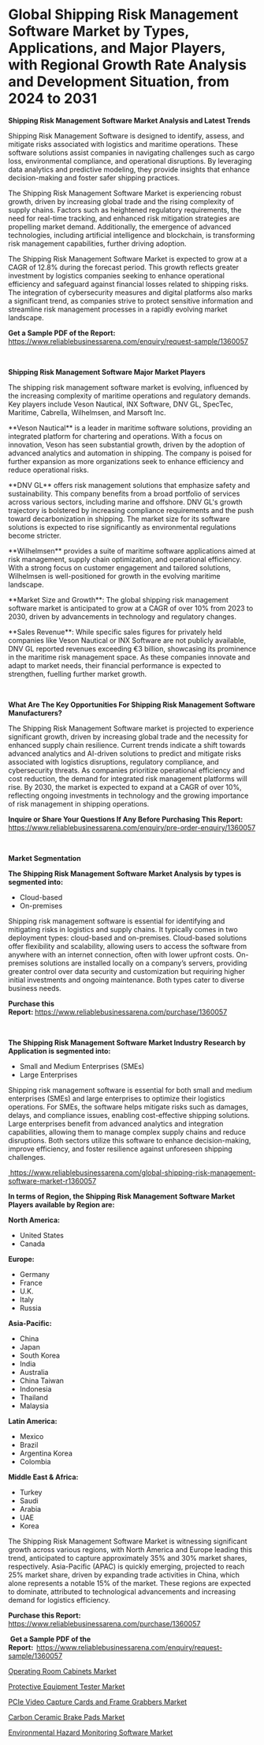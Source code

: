 <p><h1>Global Shipping Risk Management Software Market by Types, Applications, and Major Players, with Regional Growth Rate Analysis and Development Situation, from 2024 to 2031</h1></p><p><strong>Shipping Risk Management Software Market Analysis and Latest Trends</strong></p>
<p><p>Shipping Risk Management Software is designed to identify, assess, and mitigate risks associated with logistics and maritime operations. These software solutions assist companies in navigating challenges such as cargo loss, environmental compliance, and operational disruptions. By leveraging data analytics and predictive modeling, they provide insights that enhance decision-making and foster safer shipping practices.</p><p>The Shipping Risk Management Software Market is experiencing robust growth, driven by increasing global trade and the rising complexity of supply chains. Factors such as heightened regulatory requirements, the need for real-time tracking, and enhanced risk mitigation strategies are propelling market demand. Additionally, the emergence of advanced technologies, including artificial intelligence and blockchain, is transforming risk management capabilities, further driving adoption.</p><p>The Shipping Risk Management Software Market is expected to grow at a CAGR of 12.8% during the forecast period. This growth reflects greater investment by logistics companies seeking to enhance operational efficiency and safeguard against financial losses related to shipping risks. The integration of cybersecurity measures and digital platforms also marks a significant trend, as companies strive to protect sensitive information and streamline risk management processes in a rapidly evolving market landscape.</p></p>
<p><strong>Get a Sample PDF of the Report:&nbsp;</strong> <a href="https://www.reliablebusinessarena.com/enquiry/request-sample/1360057?utm_campaign=1420&utm_medium=2&utm_source=Github&utm_content=ia&utm_term=05122024&utm_id=shipping-risk-management-software">https://www.reliablebusinessarena.com/enquiry/request-sample/1360057</a></p>
<p>&nbsp;</p>
<p><strong>Shipping Risk Management Software Major Market Players</strong></p>
<p><p>The shipping risk management software market is evolving, influenced by the increasing complexity of maritime operations and regulatory demands. Key players include Veson Nautical, INX Software, DNV GL, SpecTec, Maritime, Cabrella, Wilhelmsen, and Marsoft Inc.</p><p>**Veson Nautical** is a leader in maritime software solutions, providing an integrated platform for chartering and operations. With a focus on innovation, Veson has seen substantial growth, driven by the adoption of advanced analytics and automation in shipping. The company is poised for further expansion as more organizations seek to enhance efficiency and reduce operational risks.</p><p>**DNV GL** offers risk management solutions that emphasize safety and sustainability. This company benefits from a broad portfolio of services across various sectors, including marine and offshore. DNV GL's growth trajectory is bolstered by increasing compliance requirements and the push toward decarbonization in shipping. The market size for its software solutions is expected to rise significantly as environmental regulations become stricter.</p><p>**Wilhelmsen** provides a suite of maritime software applications aimed at risk management, supply chain optimization, and operational efficiency. With a strong focus on customer engagement and tailored solutions, Wilhelmsen is well-positioned for growth in the evolving maritime landscape.</p><p>**Market Size and Growth**: The global shipping risk management software market is anticipated to grow at a CAGR of over 10% from 2023 to 2030, driven by advancements in technology and regulatory changes. </p><p>**Sales Revenue**: While specific sales figures for privately held companies like Veson Nautical or INX Software are not publicly available, DNV GL reported revenues exceeding €3 billion, showcasing its prominence in the maritime risk management space. As these companies innovate and adapt to market needs, their financial performance is expected to strengthen, fuelling further market growth.</p></p>
<p>&nbsp;</p>
<p><strong>What Are The Key Opportunities For Shipping Risk Management Software Manufacturers?</strong></p>
<p><p>The Shipping Risk Management Software market is projected to experience significant growth, driven by increasing global trade and the necessity for enhanced supply chain resilience. Current trends indicate a shift towards advanced analytics and AI-driven solutions to predict and mitigate risks associated with logistics disruptions, regulatory compliance, and cybersecurity threats. As companies prioritize operational efficiency and cost reduction, the demand for integrated risk management platforms will rise. By 2030, the market is expected to expand at a CAGR of over 10%, reflecting ongoing investments in technology and the growing importance of risk management in shipping operations.</p></p>
<p><strong>Inquire or Share Your Questions If Any Before Purchasing This Report:</strong> <a href="https://www.reliablebusinessarena.com/enquiry/pre-order-enquiry/1360057?utm_campaign=1420&utm_medium=2&utm_source=Github&utm_content=ia&utm_term=05122024&utm_id=shipping-risk-management-software">https://www.reliablebusinessarena.com/enquiry/pre-order-enquiry/1360057</a></p>
<p>&nbsp;</p>
<p><strong>Market Segmentation</strong></p>
<p><strong>The Shipping Risk Management Software Market Analysis by types is segmented into:</strong></p>
<p><ul><li>Cloud-based</li><li>On-premises</li></ul></p>
<p><p>Shipping risk management software is essential for identifying and mitigating risks in logistics and supply chains. It typically comes in two deployment types: cloud-based and on-premises. Cloud-based solutions offer flexibility and scalability, allowing users to access the software from anywhere with an internet connection, often with lower upfront costs. On-premises solutions are installed locally on a company’s servers, providing greater control over data security and customization but requiring higher initial investments and ongoing maintenance. Both types cater to diverse business needs.</p></p>
<p><strong>Purchase this Report:&nbsp;</strong><a href="https://www.reliablebusinessarena.com/purchase/1360057?utm_campaign=1420&utm_medium=2&utm_source=Github&utm_content=ia&utm_term=05122024&utm_id=shipping-risk-management-software">https://www.reliablebusinessarena.com/purchase/1360057</a></p>
<p>&nbsp;</p>
<p><strong>The Shipping Risk Management Software Market Industry Research by Application is segmented into:</strong></p>
<p><ul><li>Small and Medium Enterprises (SMEs)</li><li>Large Enterprises</li></ul></p>
<p><p>Shipping risk management software is essential for both small and medium enterprises (SMEs) and large enterprises to optimize their logistics operations. For SMEs, the software helps mitigate risks such as damages, delays, and compliance issues, enabling cost-effective shipping solutions. Large enterprises benefit from advanced analytics and integration capabilities, allowing them to manage complex supply chains and reduce disruptions. Both sectors utilize this software to enhance decision-making, improve efficiency, and foster resilience against unforeseen shipping challenges.</p></p>
<p><a href="https://www.reliablebusinessarena.com/global-shipping-risk-management-software-market-r1360057?utm_campaign=1420&utm_medium=2&utm_source=Github&utm_content=ia&utm_term=05122024&utm_id=shipping-risk-management-software">&nbsp;https://www.reliablebusinessarena.com/global-shipping-risk-management-software-market-r1360057</a></p>
<p><strong>In terms of Region, the Shipping Risk Management Software Market Players available by Region are:</strong></p>
<p>
    <p> <strong> North America: </strong>
        <ul>
            <li>United States</li>
            <li>Canada</li>
        </ul>
        </p> 
    <p> <strong> Europe: </strong>
        <ul>
            <li>Germany</li>
            <li>France</li>
            <li>U.K.</li>
            <li>Italy</li>
            <li>Russia</li>
        </ul>
        </p> 
    <p> <strong> Asia-Pacific: </strong>
        <ul>
            <li>China</li>
            <li>Japan</li>
            <li>South Korea</li>
            <li>India</li>
            <li>Australia</li>
            <li>China Taiwan</li>
            <li>Indonesia</li>
            <li>Thailand</li>
            <li>Malaysia</li>
        </ul>
        </p> 
    <p> <strong> Latin America: </strong>
        <ul>
            <li>Mexico</li>
            <li>Brazil</li>
            <li>Argentina Korea</li>
            <li>Colombia</li>
        </ul>
        </p> 
    <p> <strong> Middle East & Africa: </strong>
        <ul>
            <li>Turkey</li>
            <li>Saudi</li>
            <li>Arabia</li>
            <li>UAE</li>
            <li>Korea</li>
        </ul>
    </p>
    </p>
<p><p>The Shipping Risk Management Software Market is witnessing significant growth across various regions, with North America and Europe leading this trend, anticipated to capture approximately 35% and 30% market shares, respectively. Asia-Pacific (APAC) is quickly emerging, projected to reach 25% market share, driven by expanding trade activities in China, which alone represents a notable 15% of the market. These regions are expected to dominate, attributed to technological advancements and increasing demand for logistics efficiency.</p></p>
<p><strong>Purchase this Report: </strong><a href="https://www.reliablebusinessarena.com/purchase/1360057?utm_campaign=1420&utm_medium=2&utm_source=Github&utm_content=ia&utm_term=05122024&utm_id=shipping-risk-management-software">https://www.reliablebusinessarena.com/purchase/1360057</a></p>
<p>&nbsp;<strong>Get a Sample PDF of the Report:&nbsp;&nbsp;</strong><a href="https://www.reliablebusinessarena.com/enquiry/request-sample/1360057?utm_campaign=1420&utm_medium=2&utm_source=Github&utm_content=ia&utm_term=05122024&utm_id=shipping-risk-management-software">https://www.reliablebusinessarena.com/enquiry/request-sample/1360057</a></p>
<p><strong></strong></p>
<p><p><a href="https://www.linkedin.com/pulse/compreh-proposis-fbaif?utm_campaign=1420&utm_medium=2&utm_source=Github&utm_content=ia&utm_term=05122024&utm_id=shipping-risk-management-software">Operating Room Cabinets Market</a></p><p><a href="https://github.com/willjis/Market-Research-Report-List-1/blob/main/protective-equipment-tester-market.md?utm_campaign=1420&utm_medium=2&utm_source=Github&utm_content=ia&utm_term=05122024&utm_id=shipping-risk-management-software">Protective Equipment Tester Market</a></p><p><a href="https://issuu.com/reportprime-2/docs/pcie-video-capture-cards-and-frame-grabbers-market?utm_campaign=1420&utm_medium=2&utm_source=Github&utm_content=ia&utm_term=05122024&utm_id=shipping-risk-management-software">PCIe Video Capture Cards and Frame Grabbers Market</a></p><p><a href="https://issuu.com/reportprime-2/docs/carbon-ceramic-brake-pads-market-size-2030.pptx?utm_campaign=1420&utm_medium=2&utm_source=Github&utm_content=ia&utm_term=05122024&utm_id=shipping-risk-management-software">Carbon Ceramic Brake Pads Market</a></p><p><a href="https://www.linkedin.com/pulse/detailed-report-environmental-hazard-monitoring-software-b1sae?utm_campaign=1420&utm_medium=2&utm_source=Github&utm_content=ia&utm_term=05122024&utm_id=shipping-risk-management-software">Environmental Hazard Monitoring Software Market</a></p></p>